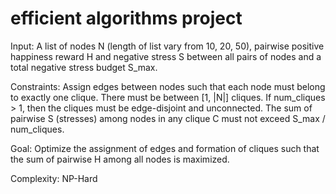 # efficient algorithms project

Input:  A list of nodes N (length of list vary from 10, 20, 50), pairwise positive happiness reward H and negative stress S between all pairs of nodes and a total negative stress budget S_max. 

Constraints: Assign edges between nodes such that each node must belong to exactly one clique. There must be between [1, |N|] cliques. If num_cliques > 1, then the cliques must be edge-disjoint and unconnected. The sum of pairwise S (stresses) among nodes in any clique C must not exceed S_max / num_cliques.

Goal: Optimize the assignment of edges and formation of cliques such that the sum of pairwise H among all nodes is maximized.

Complexity: NP-Hard


